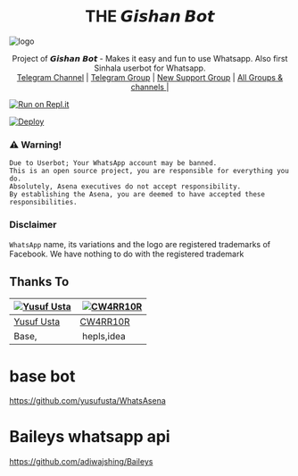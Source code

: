<h1 align="center"><b> THE 𝙂𝙞𝙨𝙝𝙖𝙣 𝘽𝙤𝙩  </b></h1>

![logo](https://telegra.ph/file/9df6911fa9eef873650d8.jpg)




<p align="center">
    Project of 𝙂𝙞𝙨𝙝𝙖𝙣 𝘽𝙤𝙩 - Makes it easy and fun to use Whatsapp. Also first Sinhala userbot for Whatsapp.
    <br>
        <a href="http://t.me/danuklmabots">Telegram Channel</a> |
        <a href="https://t.me/daknuma01">Telegram Group</a> |
        <a href="https://chat.whaktsapp.com/JigWG8oj1hj1YXLgJaqxta">New Support Group</a> |
        <a href="https://t.me/unokfficialplugin">All Groups & channels </a> |
    <br>
</p>

[![Run on Repl.it](https://repl.it/badge/github/phaticusthiccy/WhatsAsenaDuplicated)](https://replit.com/@lasindu123/XTROID)

[![Deploy](https://www.herokucdn.com/deploy/button.svg)](https://heroku.com/deploy?template=https://github.com/gizako/X-Troid)

### ⚠️ Warning! 
```
Due to Userbot; Your WhatsApp account may be banned.
This is an open source project, you are responsible for everything you do. 
Absolutely, Asena executives do not accept responsibility.
By establishing the Asena, you are deemed to have accepted these responsibilities.
```
### Disclaimer
`WhatsApp` name, its variations and the logo are registered trademarks of Facebook. We have nothing to do with the registered trademark

## Thanks To
[![Yusuf Usta](https://github.com/yusufusta.png?size=50)](https://t.me/fusufs)  | [![CW4RR10R](https://github.com/CW4RR10R.png?size=50)](https://github.com/CW4RR10R)
----|----|
[Yusuf Usta](https://t.me/fusufs) | [CW4RR10R](https://t.meW4RR10R)
 Base, | hepls,idea

# base bot
https://github.com/yusufusta/WhatsAsena

# Baileys whatsapp api 
https://github.com/adiwajshing/Baileys
